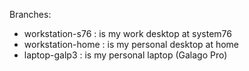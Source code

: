 Branches:
- workstation-s76 : is my work desktop at system76
- workstation-home : is my personal desktop at home
- laptop-galp3 : is my personal laptop (Galago Pro)

